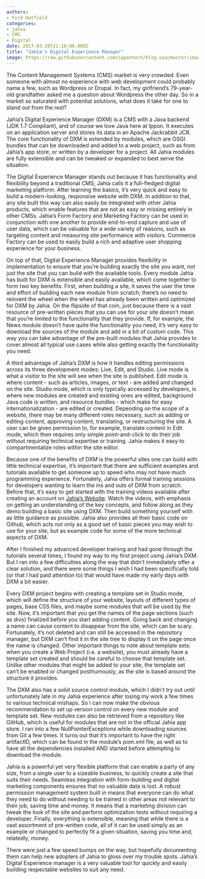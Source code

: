 ```yaml
---
authors:
- Ford Hatfield
categories:
- jahia
- CMS
- Digital
date: 2017-03-20T21:16:00.000Z
title: "Jahia's Digital Experience Manager"
image: https://raw.githubusercontent.com/ippontech/blog-usa/master/images/2017/04/Jahia-DXM-Blog--1-.png
---
```


<span style="font-weight: 400">The Content Management Systems (CMS) market is very crowded. Even someone with almost no experience with web development could probably name a few, such as Wordpress or Drupal. In fact, my girlfriend’s 79-year-old grandfather asked me a question about Wordpress the other day. So in a market so saturated with potential solutions, what does it take for one to stand out from the rest?</span>

<span style="font-weight: 400">Jahia’s Digital Experience Manager (DXM) is a CMS with a Java backend (JDK 1.7 Compliant), and of course we love Java here at Ippon. It executes on an application server and stores its data in an Apache Jackrabbit JCR. The core functionality of DXM is extended by modules, which are OSGI bundles that can be downloaded and added to a web project, such as from Jahia’s app store, or written by a developer for a project. All Jahia modules are fully extensible and can be tweaked or expanded to best serve the situation.</span>

<span style="font-weight: 400">The Digital Experience Manager stands out because it has functionality and flexibility beyond a traditional CMS; Jahia calls it a full-fledged digital marketing platform. After learning the basics, it’s very quick and easy to build a modern-looking, responsive website with DXM. In addition to that, any site built this way can also easily be integrated with other Jahia products, which enable features that are not as easy or missing entirely in other CMSs. Jahia’s Form Factory and Marketing Factory can be used in conjunction with one another to provide end-to-end capture and use of user data, which can be valuable for a wide variety of reasons, such as targeting content and measuring site performance with visitors. Commerce Factory can be used to easily build a rich and adaptive user shopping experience for your business.</span>

<span style="font-weight: 400">On top of that, Digital Experience Manager provides flexibility in implementation to ensure that you’re building exactly the site you want, not just the site that you can build with the available tools. Every module Jahia has built for DXM is extensible and easily available, which come together to form two key benefits. First, when building a site, it saves the user the time and effort of building each new module from scratch; there’s no need to reinvent the wheel when the wheel has already been written and optimized for DXM by Jahia. On the flipside of that coin, just because there is a vast resource of pre-written pieces that you can use for your site doesn’t mean that you’re limited to the functionality that they provide. If, for example, the News module doesn’t have quite the functionality you need, it’s very easy to download the sources of the module and add in a bit of custom code. This way you can take advantage of the pre-built modules that Jahia provides to cover almost all typical use cases while also getting exactly the functionality you need.</span>

<span style="font-weight: 400">A third advantage of Jahia’s DXM is how it handles editing permissions across its three development modes: Live, Edit, and Studio. Live mode is what a visitor to the site will see when the site is published. Edit mode is where content - such as articles, images, or text - are added and changed on the site. Studio mode, which is only typically accessed by developers, is where new modules are created and existing ones are edited, background Java code is written, and resource bundles - which make for easy internationalization - are edited or created. Depending on the scope of a website, there may be many different roles necessary, such as adding or editing content, approving content, translating, or restructuring the site. A user can be given permission to, for example, translate content in Edit mode, which then requires only simple point-and-click to do their job without requiring technical expertise or training. Jahia makes it easy to compartmentalize roles within the site editor.</span>

<span style="font-weight: 400">Because one of the benefits of DXM is the powerful sites one can build with little technical expertise, it’s important that there are sufficient examples and tutorials available to get someone up to speed who may not have much programming experience. Fortunately, Jahia offers formal training sessions for developers wanting to learn the ins and outs of DXM from scratch. Before that, it’s easy to get started with the training videos available after creating an account on </span>[<span style="font-weight: 400">Jahia’s Website</span>](https://www.jahia.com/home.html)<span style="font-weight: 400">. Watch the videos, with emphasis on getting an understanding of the key concepts, and follow along as they demo building a basic site using DXM. Then build something yourself with as little guidance as possible. Jahia also provides all their basic code on Github, which acts not only as a good set of basic pieces you may wish to use for your site, but as example code for some of the more technical aspects of DXM.</span>

<span style="font-weight: 400">After I finished my advanced developer training and had gone through the tutorials several times, I found my way to my first project using Jahia’s DXM. But I ran into a few difficulties along the way that didn’t immediately offer a clear solution, and there were some things I wish I had been specifically told (or that I had paid attention to) that would have made my early days with DXM a bit easier. </span>

<span style="font-weight: 400">Every DXM project begins with creating a template set in Studio mode, which will define the structure of your website, layouts of different types of pages, base CSS files, and maybe some modules that will be used by the site. Now, it’s important that you get the names of the page sections (such as divs) finalized before you start adding content. Going back and changing a name can cause content to disappear from the site, which can be scary. Fortunately, it’s not deleted and can still be accessed in the repository manager, but DXM can’t find it in the site tree to display it on the page once the name is changed. Other important things to note about template sets: when you create a Web Project (i.e. a website), you must already have a template set created and should be careful to choose that template set. Unlike other modules that might be added to your site, the template set can’t be enabled or changed posthumously, as the site is based around the structure it provides.</span>

<span style="font-weight: 400">The DXM also has a solid source control module, which I didn’t try out until unfortunately late in my Jahia experience after losing my work a few times to various technical mishaps. So I can now make the obvious recommendation to set up version control on every new module and template set. New modules can also be retrieved from a repository like GitHub, which is useful for modules that are not in the official Jahia app store. I ran into a few NullPointerExceptions while downloading sources from Git a few times. It turns out that it’s important to have the right artifactID, which can be found in the module’s pom.xml file, as well as to have all the dependencies installed AND started before attempting to download the module.</span>

<span style="font-weight: 400">Jahia is a powerful yet very flexible platform that can enable a party of any size, from a single user to a sizeable business, to quickly create a site that suits their needs. Seamless integration with form-building and digital marketing components ensures that no valuable data is lost. A robust permission management system built in means that everyone can do what they need to do without needing to be trained in other areas not relevant to their job, saving time and money. It means that a marketing division can tweak the look of the site and perform optimization tests without requiring a developer. Finally, everything is extensible, meaning that while there is a vast assortment of pre-written code, all of it can be used simply as an example or changed to perfectly fit a given situation, saving you time and, relatedly, money. </span>

<span style="font-weight: 400">There were just a few speed bumps on the way, but hopefully documenting them can help new adopters of Jahia to gloss over my trouble spots. Jahia’s Digital Experience manager is a very valuable tool for quickly and easily building respectable websites to suit any need.</span>
